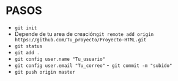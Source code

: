 # PASOS
- `git init`
-  Depende de tu area de creación`git remote add origin https://github.com/Tu_proyecto/Proyecto-HTML.git`
- `git status`
-  `git add .`
- `git config user.name "Tu_usuario"`
- `git config user.email "Tu_correo"`
-` git commit -m "subido"`
- `git push origin master`
